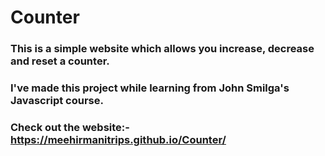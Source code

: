 # Counter

### This is a simple website which allows you increase, decrease and reset a counter.
### I've made this project while learning from John Smilga's Javascript course.

### Check out the website:- https://meehirmanitrips.github.io/Counter/
